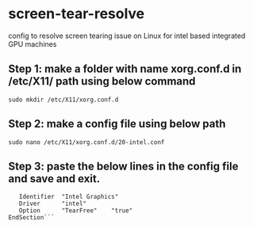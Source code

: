 # screen-tear-resolve
config to resolve screen tearing issue on Linux for intel based integrated GPU machines

## Step 1: make a folder with name xorg.conf.d in /etc/X11/ path using below command
```sudo mkdir /etc/X11/xorg.conf.d```

## Step 2: make a config file using below path 
```sudo nano /etc/X11/xorg.conf.d/20-intel.conf```

## Step 3: paste the below lines in the config file and save and exit.
```Section "Device"
   Identifier  "Intel Graphics"
   Driver      "intel"
   Option      "TearFree"    "true"
EndSection```
